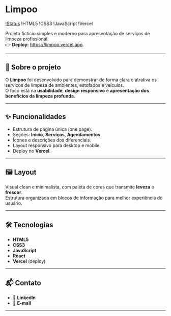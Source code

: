 # Limpoo

[!Status](https://limpoo.vercel.app)
!HTML5
!CSS3
!JavaScript
!Vercel

Projeto fictício simples e moderno para apresentação de serviços de limpeza profissional.  
👉 **Deploy:** https://limpoo.vercel.app

---

## 📌 Sobre o projeto
O **Limpoo** foi desenvolvido para demonstrar de forma clara e atrativa os serviços de limpeza de ambientes, estofados e veículos.  
O foco está na **usabilidade**, **design responsivo** e **apresentação dos benefícios da limpeza profunda**.

---

## ✨ Funcionalidades
- Estrutura de página única (one page).  
- Seções: **Início**, **Serviços**, **Agendamentos**.  
- Ícones e descrições dos diferenciais.  
- Layout responsivo para desktop e mobile.  
- Deploy no **Vercel**.  

---

## 🖼️ Layout
Visual clean e minimalista, com paleta de cores que transmite **leveza** e **frescor**.  
Estrutura organizada em blocos de informação para melhor experiência do usuário.

---

## 🛠️ Tecnologias
- **HTML5**  
- **CSS3**  
- **JavaScript**
- **React**
- **Vercel** (deploy)

---


## 📬 Contato

- 🔗  **LinkedIn**
- 📧 **E-mail**
---
